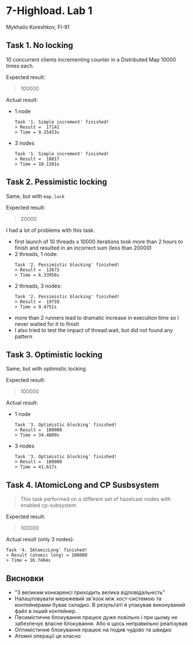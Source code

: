 # 7-Highload. Lab 1
Mykhailo Koreshkov, FI-91

## Task 1. No locking
10 concurrent clients incrementing counter in a Distributed Map 10000 times each.

Expected result:
> 100000

Actual result:
- 1 node
    ```
    Task '1. Simple increment' finished!
    > Result =  17141
    > Time = 9.15453s
    ```
- 3 nodes
    ```
    Task '1. Simple increment' finished!
    > Result =  18817
    > Time = 10.1101s
    ```


## Task 2. Pessimistic locking
Same, but with `map.lock`

Expected result:
> 20000

I had a lot of problems with this task.   
- first launch of 10 threads x 10000 iterations took more than 2 hours to finish and resulted in an incorrect sum (less than 20000)
- 2 threads, 1 node:
    ```
    Task '2. Pessimistic blocking' finished!
    > Result =  13673
    > Time = 6.33956s
    ```
- 2 threads, 3 nodes: 
    ```
    Task '2. Pessimistic blocking' finished!
    > Result =  19759
    > Time = 9.4751s
    ```
- more than 2 runners lead to dramatic increase in execution time so I never waited for it to finish
- I also tried to test the impact of thread.wait, but did not found any pattern 


## Task 3. Optimistic locking
Same, but with optimistic locking

Expected result:
> 100000

Actual result:
- 1 node
    ```
    Task '3. Optimistic blocking' finished!
    > Result =  100000
    > Time = 34.4809s
    ```
- 3 nodes
    ```
    Task '3. Optimistic blocking' finished!
    > Result =  100000
    > Time = 41.617s
    ```

## Task 4. IAtomicLong and CP Susbsystem
> This task performed on a different set of hazelcast nodes with enabled cp-subsystem

Expected result:
> 100000

Actual result (only 3 nodes):
```
Task '4. IAtomicLong' finished!
> Result (atomic long) = 100000
> Time = 16.7404s
```

## Висновки
- "З великим конкаренсі приходить велика відповідальність"
- Налаштовувати мережевий зв'язок між хост-системою та контейнерами буває складно. В результаті я упакував виконуваний файл в інший контейнер.
- Песимістичне блокування працює дуже повільно і при цьому не забезпечує власне блокування. Або я щось неправильно реалізував
- Оптимістичне блокування працює на подив чудово та швидко
- Атомні операції це класно
